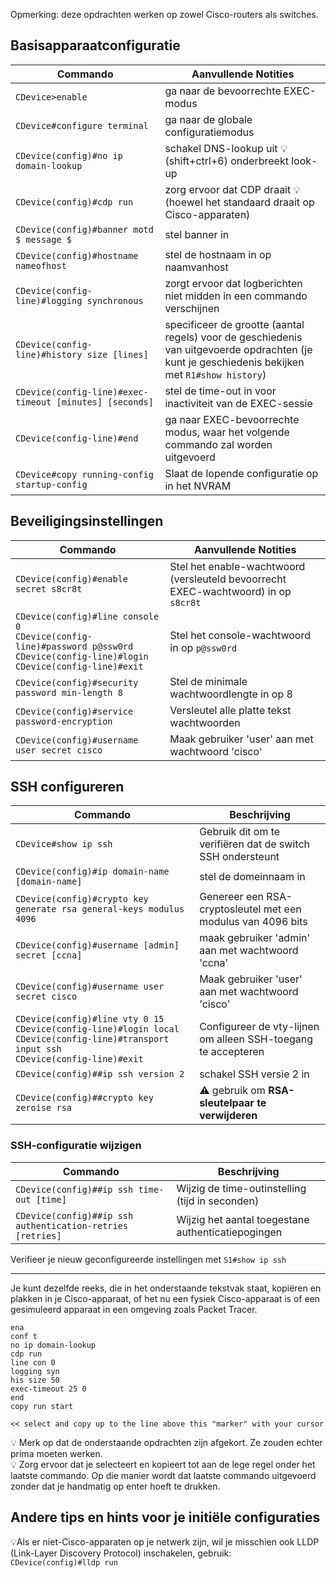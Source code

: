 Opmerking: deze opdrachten werken op zowel Cisco-routers als switches.

## Basisapparaatconfiguratie 

Commando|Aanvullende Notities
---|---
``CDevice>enable``|ga naar de bevoorrechte EXEC-modus
``CDevice#configure terminal``|ga naar de globale configuratiemodus
``CDevice(config)#no ip domain-lookup``|schakel DNS-lookup uit :bulb: (shift+ctrl+6) onderbreekt look-up 
``CDevice(config)#cdp run``|zorg ervoor dat CDP draait :bulb:(hoewel het standaard draait op Cisco-apparaten)
``CDevice(config)#banner motd $ message $``|stel banner in
``CDevice(config)#hostname nameofhost``|stel de hostnaam in op naamvanhost
``CDevice(config-line)#logging synchronous``|zorgt ervoor dat logberichten niet midden in een commando verschijnen
``CDevice(config-line)#history size [lines]``|specificeer de grootte (aantal regels) voor de geschiedenis van uitgevoerde opdrachten (je kunt je geschiedenis bekijken met ``R1#show history``)
``CDevice(config-line)#exec-timeout [minutes] [seconds]``|stel de time-out in voor inactiviteit van de EXEC-sessie
``CDevice(config-line)#end``|ga naar EXEC-bevoorrechte modus, waar het volgende commando zal worden uitgevoerd
``CDevice#copy running-config startup-config``|Slaat de lopende configuratie op in het NVRAM


## Beveiligingsinstellingen

| Commando                           | Aanvullende Notities                                              |
|-----------------------------------|-------------------------------------------------------------|
| `CDevice(config)#enable secret s8cr8t` | Stel het enable-wachtwoord (versleuteld bevoorrecht EXEC-wachtwoord) in op `s8cr8t` |
| `CDevice(config)#line console 0`<br>`CDevice(config-line)#password p@ssw0rd`<br>`CDevice(config-line)#login`<br>`CDevice(config-line)#exit`  | Stel het console-wachtwoord in op `p@ssw0rd`                          |
| `CDevice(config)#security password min-length 8` | Stel de minimale wachtwoordlengte in op 8                             |
| `CDevice(config)#service password-encryption` | Versleutel alle platte tekst wachtwoorden
| `CDevice(config)#username user secret cisco` | Maak gebruiker 'user' aan met wachtwoord 'cisco'

## SSH configureren
Commando|Beschrijving
---|---
| `CDevice#show ip ssh`|Gebruik dit om te verifiëren dat de switch SSH ondersteunt
| `CDevice(config)#ip domain-name [domain-name]`|stel de domeinnaam in
| `CDevice(config)#crypto key generate rsa general-keys modulus 4096`|Genereer een RSA-cryptosleutel met een modulus van 4096 bits
| `CDevice(config)#username [admin] secret [ccna]`|maak gebruiker 'admin' aan met wachtwoord 'ccna'
| `CDevice(config)#username user secret cisco` | Maak gebruiker 'user' aan met wachtwoord 'cisco'
| `CDevice(config)#line vty 0 15`<br>`CDevice(config-line)#login local`<br>`CDevice(config-line)#transport input ssh`<br>`CDevice(config-line)#exit`  | Configureer de vty-lijnen om alleen SSH-toegang te accepteren
| `CDevice(config)##ip ssh version 2`|schakel SSH versie 2 in
| `CDevice(config)##crypto key zeroise rsa`|:warning: gebruik om **RSA-sleutelpaar te verwijderen**

### SSH-configuratie wijzigen
Commando|Beschrijving
---|---
| `CDevice(config)##ip ssh time-out [time]`|Wijzig de time-outinstelling (tijd in seconden)
| `CDevice(config)##ip ssh authentication-retries [retries]`|Wijzig het aantal toegestane authenticatiepogingen

Verifieer je nieuw geconfigureerde instellingen met ``S1#show ip ssh``

----

Je kunt dezelfde reeks, die in het onderstaande tekstvak staat, kopiëren en plakken in je Cisco-apparaat, of het nu een fysiek Cisco-apparaat is of een gesimuleerd apparaat in een omgeving zoals Packet Tracer.  
```
ena
conf t
no ip domain-lookup
cdp run
line con 0
logging syn
his size 50
exec-timeout 25 0
end
copy run start

<< select and copy up to the line above this "marker" with your cursor
```
:bulb: Merk op dat de onderstaande opdrachten zijn afgekort. Ze zouden echter prima moeten werken.  
:bulb: Zorg ervoor dat je selecteert en kopieert tot aan de lege regel onder het laatste commando. Op die manier wordt dat laatste commando uitgevoerd zonder dat je handmatig op enter hoeft te drukken. 


## Andere tips en hints voor je initiële configuraties
:bulb:Als er niet-Cisco-apparaten op je netwerk zijn, wil je misschien ook LLDP (Link-Layer Discovery Protocol) inschakelen, gebruik:  
````CDevice(config)#lldp run````
